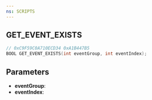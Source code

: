```yaml
---
ns: SCRIPTS
---
```

## GET_EVENT_EXISTS

```c
// 0xC9F59C0A710ECD34 0xA1B447B5
BOOL GET_EVENT_EXISTS(int eventGroup, int eventIndex);
```

## Parameters
* **eventGroup**:
* **eventIndex**:
